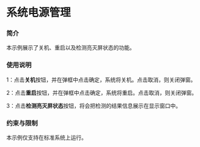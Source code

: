 # 系统电源管理

### 简介

本示例展示了关机、重启以及检测亮灭屏状态的功能。

### 使用说明

1：点击**关机**按钮，并在弹框中点击确定，系统将关机。点击取消，则关闭弹窗。

2：点击**重启**按钮，并在弹框中点击确定，系统将重启。点击取消，则关闭弹窗。

3：点击**检测亮灭屏状态**按钮，将会把检测的结果信息展示在显示窗口中。

### 约束与限制

本示例仅支持在标准系统上运行。
